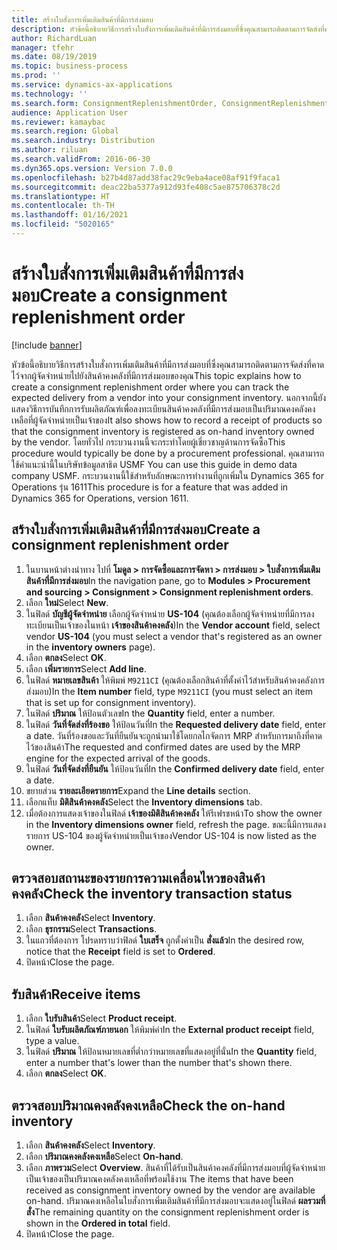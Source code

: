 ```yaml
---
title: สร้างใบสั่งการเพิ่มเติมสินค้าที่มีการส่งมอบ
description: หัวข้อนี้อธิบายวิธีการสร้างใบสั่งการเพิ่มเติมสินค้าที่มีการส่งมอบที่ซึ่งคุณสามารถติดตามการจัดส่งที่คาดไว้จากผู้จัดจำหน่ายไปยังสินค้าคงคลังที่มีการส่งมอบของคุณ
author: RichardLuan
manager: tfehr
ms.date: 08/19/2019
ms.topic: business-process
ms.prod: ''
ms.service: dynamics-ax-applications
ms.technology: ''
ms.search.form: ConsignmentReplenishmentOrder, ConsignmentReplenishmentOrderCreate, InventTrans, ConsignmentDraftReplenishmentOrderJournal, InventOnhandMovement, InventOnhandItem, InventItemIdLookupSimple, ConsignmentProductReceiptJournal, ConsignmentReplenishmentOrderLineQuantity
audience: Application User
ms.reviewer: kamaybac
ms.search.region: Global
ms.search.industry: Distribution
ms.author: riluan
ms.search.validFrom: 2016-06-30
ms.dyn365.ops.version: Version 7.0.0
ms.openlocfilehash: b27b4d87add38fac29c9eba4ace08af91f9faca1
ms.sourcegitcommit: deac22ba5377a912d93fe408c5ae875706378c2d
ms.translationtype: HT
ms.contentlocale: th-TH
ms.lasthandoff: 01/16/2021
ms.locfileid: "5020165"
---
```

# <a name="create-a-consignment-replenishment-order"></a><span data-ttu-id="95e96-103">สร้างใบสั่งการเพิ่มเติมสินค้าที่มีการส่งมอบ</span><span class="sxs-lookup"><span data-stu-id="95e96-103">Create a consignment replenishment order</span></span>

[!include [banner](../../includes/banner.md)]

<span data-ttu-id="95e96-104">หัวข้อนี้อธิบายวิธีการสร้างใบสั่งการเพิ่มเติมสินค้าที่มีการส่งมอบที่ซึ่งคุณสามารถติดตามการจัดส่งที่คาดไว้จากผู้จัดจำหน่ายไปยังสินค้าคงคลังที่มีการส่งมอบของคุณ</span><span class="sxs-lookup"><span data-stu-id="95e96-104">This topic explains how to create a consignment replenishment order where you can track the expected delivery from a vendor into your consignment inventory.</span></span> <span data-ttu-id="95e96-105">นอกจากนี้ยังแสดงวิธีการบันทึกการรับผลิตภัณฑ์เพื่อลงทะเบียนสินค้าคงคลังที่มีการส่งมอบเป็นปริมาณคงคลังคงเหลือที่ผู้จัดจำหน่ายเป็นเจ้าของ</span><span class="sxs-lookup"><span data-stu-id="95e96-105">It also shows how to record a receipt of products so that the consignment inventory is registered as on-hand inventory owned by the vendor.</span></span> <span data-ttu-id="95e96-106">โดยทั่วไป กระบวนงานนี้จะกระทำโดยผู้เชี่ยวชาญด้านการจัดซื้อ</span><span class="sxs-lookup"><span data-stu-id="95e96-106">This procedure would typically be done by a procurement professional.</span></span> <span data-ttu-id="95e96-107">คุณสามารถใช้คำแนะนำนี้ในบริษัทข้อมูลสาธิต USMF </span><span class="sxs-lookup"><span data-stu-id="95e96-107">You can use this guide in demo data company USMF.</span></span> <span data-ttu-id="95e96-108">กระบวนงานนี้ใช้สำหรับลักษณะการทำงานที่ถูกเพิ่มใน Dynamics 365 for Operations รุ่น 1611</span><span class="sxs-lookup"><span data-stu-id="95e96-108">This procedure is for a feature that was added in Dynamics 365 for Operations, version 1611.</span></span>

## <a name="create-a-consignment-replenishment-order"></a><span data-ttu-id="95e96-109">สร้างใบสั่งการเพิ่มเติมสินค้าที่มีการส่งมอบ</span><span class="sxs-lookup"><span data-stu-id="95e96-109">Create a consignment replenishment order</span></span>
1. <span data-ttu-id="95e96-110">ในบานหน้าต่างนำทาง ไปที่ **โมดูล > การจัดซื้อและการจัดหา > การส่งมอบ > ใบสั่งการเพิ่มเติมสินค้าที่มีการส่งมอบ**</span><span class="sxs-lookup"><span data-stu-id="95e96-110">In the navigation pane, go to **Modules > Procurement and sourcing > Consignment > Consignment replenishment orders**.</span></span>
2. <span data-ttu-id="95e96-111">เลือก **ใหม่**</span><span class="sxs-lookup"><span data-stu-id="95e96-111">Select **New**.</span></span>
3. <span data-ttu-id="95e96-112">ในฟิลด์ **บัญชีผู้จัดจำหน่าย** เลือกผู้จัดจำหน่าย **US-104** (คุณต้องเลือกผู้จัดจำหน่ายที่มีการลงทะเบียนเป็นเจ้าของในหน้า **เจ้าของสินค้าคงคลัง**)</span><span class="sxs-lookup"><span data-stu-id="95e96-112">In the **Vendor account** field, select vendor **US-104** (you must select a vendor that's registered as an owner in the **inventory owners** page).</span></span> 
4. <span data-ttu-id="95e96-113">เลือก **ตกลง**</span><span class="sxs-lookup"><span data-stu-id="95e96-113">Select **OK**.</span></span>
5. <span data-ttu-id="95e96-114">เลือก **เพิ่มรายการ**</span><span class="sxs-lookup"><span data-stu-id="95e96-114">Select **Add line**.</span></span>
6. <span data-ttu-id="95e96-115">ในฟิลด์ **หมายเลขสินค้า** ให้พิมพ์ `M9211CI` (คุณต้องเลือกสินค้าที่ตั้งค่าไว้สำหรับสินค้าคงคลังการส่งมอบ)</span><span class="sxs-lookup"><span data-stu-id="95e96-115">In the **Item number** field, type `M9211CI` (you must select an item that is set up for consignment inventory).</span></span>
7. <span data-ttu-id="95e96-116">ในฟิลด์ **ปริมาณ** ให้ป้อนตัวเลข</span><span class="sxs-lookup"><span data-stu-id="95e96-116">In the **Quantity** field, enter a number.</span></span>
8. <span data-ttu-id="95e96-117">ในฟิลด์ **วันที่จัดส่งที่ร้องขอ** ให้ป้อนวันที่</span><span class="sxs-lookup"><span data-stu-id="95e96-117">In the **Requested delivery date** field, enter a date.</span></span> <span data-ttu-id="95e96-118">วันที่ร้องขอและวันที่ยืนยันจะถูกนำมาใช้โดยกลไกจัดการ MRP สำหรับการมาถึงที่คาดไว้ของสินค้า</span><span class="sxs-lookup"><span data-stu-id="95e96-118">The requested and confirmed dates are used by the MRP engine for the expected arrival of the goods.</span></span>  
9. <span data-ttu-id="95e96-119">ในฟิลด์ **วันที่จัดส่งที่ยืนยัน** ให้ป้อนวันที่</span><span class="sxs-lookup"><span data-stu-id="95e96-119">In the **Confirmed delivery date** field, enter a date.</span></span>
10. <span data-ttu-id="95e96-120">ขยายส่วน **รายละเอียดรายการ**</span><span class="sxs-lookup"><span data-stu-id="95e96-120">Expand the **Line details** section.</span></span>
11. <span data-ttu-id="95e96-121">เลือกแท็บ **มิติสินค้าคงคลัง**</span><span class="sxs-lookup"><span data-stu-id="95e96-121">Select the **Inventory dimensions** tab.</span></span>
12. <span data-ttu-id="95e96-122">เมื่อต้องการแสดงเจ้าของในฟิลด์ **เจ้าของมิติสินค้าคงคลัง** ให้รีเฟรชหน้า</span><span class="sxs-lookup"><span data-stu-id="95e96-122">To show the owner in the **Inventory dimensions owner** field, refresh the page.</span></span> <span data-ttu-id="95e96-123">ขณะนี้มีการแสดงรายการ US-104 ของผู้จัดจำหน่ายเป็นเจ้าของ</span><span class="sxs-lookup"><span data-stu-id="95e96-123">Vendor US-104 is now listed as the owner.</span></span>  

## <a name="check-the-inventory-transaction-status"></a><span data-ttu-id="95e96-124">ตรวจสอบสถานะของรายการความเคลื่อนไหวของสินค้าคงคลัง</span><span class="sxs-lookup"><span data-stu-id="95e96-124">Check the inventory transaction status</span></span>
1. <span data-ttu-id="95e96-125">เลือก **สินค้าคงคลัง**</span><span class="sxs-lookup"><span data-stu-id="95e96-125">Select **Inventory**.</span></span>
2. <span data-ttu-id="95e96-126">เลือก **ธุรกรรม**</span><span class="sxs-lookup"><span data-stu-id="95e96-126">Select **Transactions**.</span></span>
3. <span data-ttu-id="95e96-127">ในแถวที่ต้องการ โปรดทราบว่าฟิลด์ **ใบเสร็จ** ถูกตั้งค่าเป็น **สั่งแล้ว**</span><span class="sxs-lookup"><span data-stu-id="95e96-127">In the desired row, notice that the **Receipt** field is set to **Ordered**.</span></span>  
4. <span data-ttu-id="95e96-128">ปิดหน้า</span><span class="sxs-lookup"><span data-stu-id="95e96-128">Close the page.</span></span>

## <a name="receive-items"></a><span data-ttu-id="95e96-129">รับสินค้า</span><span class="sxs-lookup"><span data-stu-id="95e96-129">Receive items</span></span>
1. <span data-ttu-id="95e96-130">เลือก **ใบรับสินค้า**</span><span class="sxs-lookup"><span data-stu-id="95e96-130">Select **Product receipt**.</span></span>
2. <span data-ttu-id="95e96-131">ในฟิลด์ **ใบรับผลิตภัณฑ์ภายนอก** ให้พิมพ์ค่า</span><span class="sxs-lookup"><span data-stu-id="95e96-131">In the **External product receipt** field, type a value.</span></span>
3. <span data-ttu-id="95e96-132">ในฟิลด์ **ปริมาณ** ให้ป้อนหมายเลขที่ต่ำกว่าหมายเลขที่แสดงอยู่ที่นั่น</span><span class="sxs-lookup"><span data-stu-id="95e96-132">In the **Quantity** field, enter a number that's lower than the number that's shown there.</span></span> 
4. <span data-ttu-id="95e96-133">เลือก **ตกลง**</span><span class="sxs-lookup"><span data-stu-id="95e96-133">Select **OK**.</span></span>

## <a name="check-the-on-hand-inventory"></a><span data-ttu-id="95e96-134">ตรวจสอบปริมาณคงคลังคงเหลือ</span><span class="sxs-lookup"><span data-stu-id="95e96-134">Check the on-hand inventory</span></span>
1. <span data-ttu-id="95e96-135">เลือก **สินค้าคงคลัง**</span><span class="sxs-lookup"><span data-stu-id="95e96-135">Select **Inventory**.</span></span>
2. <span data-ttu-id="95e96-136">เลือก **ปริมาณคงคลังคงเหลือ**</span><span class="sxs-lookup"><span data-stu-id="95e96-136">Select **On-hand**.</span></span>
3. <span data-ttu-id="95e96-137">เลือก **ภาพรวม**</span><span class="sxs-lookup"><span data-stu-id="95e96-137">Select **Overview**.</span></span> <span data-ttu-id="95e96-138">สินค้าที่ได้รับเป็นสินค้าคงคลังที่มีการส่งมอบที่ผู้จัดจำหน่ายเป็นเจ้าของเป็นปริมาณคงคลังคงเหลือที่พร้อมใช้งาน </span><span class="sxs-lookup"><span data-stu-id="95e96-138">The items that have been received as consignment inventory owned by the vendor are available on-hand.</span></span> <span data-ttu-id="95e96-139">ปริมาณคงเหลือในใบสั่งการเพิ่มเติมสินค้าที่มีการส่งมอบจะแสดงอยู่ในฟิลด์ **ผลรวมที่สั่ง**</span><span class="sxs-lookup"><span data-stu-id="95e96-139">The remaining quantity on the consignment replenishment order is shown in the **Ordered in total** field.</span></span>  
4. <span data-ttu-id="95e96-140">ปิดหน้า</span><span class="sxs-lookup"><span data-stu-id="95e96-140">Close the page.</span></span>

